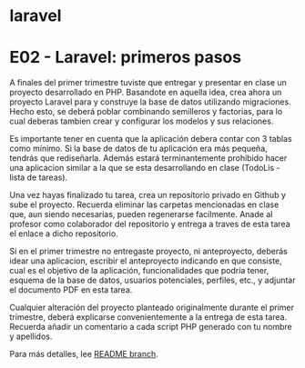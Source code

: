 # laravel

<h1>E02 - Laravel: primeros pasos</h1> 

A finales del primer trimestre tuviste que entregar y presentar en clase un proyecto
desarrollado en PHP. Basandote en aquella idea, crea ahora un proyecto Laravel para y
construye la base de datos utilizando migraciones. Hecho esto, se deberá poblar
combinando semilleros y factorias, para lo cual deberas tambien crear y configurar los
modelos y sus relaciones.

Es importante tener en cuenta que la aplicación debera contar con 3 tablas como mínimo. Si
la base de datos de tu aplicación era más pequeña, tendrás que rediseñarla. Además estará
terminantemente prohibido hacer una aplicacion similar a la que se esta desarrollando en
clase (TodoLis - lista de tareas).

Una vez hayas finalizado tu tarea, crea un repositorio privado en Github y sube el
proyecto. Recuerda eliminar las carpetas mencionadas en clase que, aun siendo
necesarias, pueden regenerarse facilmente. Anade al profesor como colaborador del
repositorio y entrega a traves de esta tarea el enlace a dicho repositorio.

Si en el primer trimestre no entregaste proyecto, ni anteproyecto, deberás idear una
aplicacion, escribir el anteproyecto indicando en que consiste, cual es el objetivo de la
aplicación, funcionalidades que podría tener, esquema de la base de datos, usuarios
potenciales, perfiles, etc., y adjuntar el documento PDF en esta tarea.

Cualquier alteración del proyecto planteado originalmente durante el primer trimestre,
deberá explicarse convenientemente a la entrega de esta tarea. Recuerda añadir un
comentario a cada script PHP generado con tu nombre y apellidos.

Para más detalles, lee [README branch](https://github.com/Kazuma275/laravel/blob/main/README.md).
